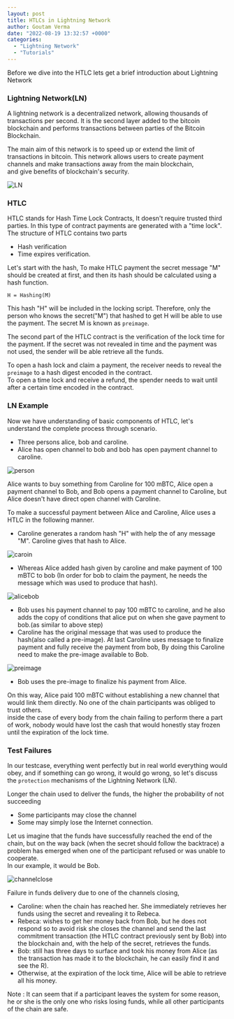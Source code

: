 ```yaml
---
layout: post
title: HTLCs in Lightning Network
author: Goutam Verma
date: "2022-08-19 13:32:57 +0000"
categories:
  - "Lightning Network"
  - "Tutorials"
---
```


Before we dive into the HTLC lets get a brief introduction about Lightning Network

### Lightning Network(LN)

A lightning network is a decentralized network, allowing thousands of transactions per second. It is the second layer added to the bitcoin blockchain and performs transactions between parties of the Bitcoin Blockchain.

The main aim of this network is to speed up or extend the limit of transactions in bitcoin. This network allows users to create payment channels and make transactions away from the main blockchain,  
and give benefits of blockchain's security.

![LN](https://user-images.githubusercontent.com/66783850/180373306-79799a71-aa52-469b-a086-0b9d7f518b19.jpg)

### HTLC

HTLC stands for Hash Time Lock Contracts, It doesn't require trusted third parties. In this type of contract payments are generated with a "time lock". The structure of HTLC contains two parts

* Hash verification
* Time expires verification.

Let's start with the hash, To make HTLC payment the secret message "M" should be created at first, and then its hash should be calculated using a hash function.

`H = Hashing(M)`

This hash "H" will be included in the locking script. Therefore, only the person who knows the secret("M") that hashed to get H will be able to use the payment. The secret M is known as `preimage`.

The second part of the HTLC contract is the verification of the lock time for the payment. If the secret was not revealed in time and the payment was not used, the sender will be able retrieve all the funds.

To open a hash lock and claim a payment, the receiver needs to reveal the `preimage` to a hash digest encoded in the contract.  
To open a time lock and receive a refund, the spender needs to wait until after a certain time encoded in the contract.

### LN Example

Now we have understanding of basic components of HTLC, let's understand the complete process through scenario.

* Three persons alice, bob and caroline.
* Alice has open channel to bob and bob has open payment channel to caroline.

![person](https://user-images.githubusercontent.com/66783850/180373333-947d46e4-6d06-45ac-89df-2bdea20a1428.png)

Alice wants to buy something from Caroline for 100 mBTC, Alice open a payment channel to Bob, and Bob opens a payment channel to Caroline, but Alice doesn't have direct open channel with Caroline.

To make a successful payment between Alice and Caroline, Alice uses a HTLC in the following manner.

* Caroline generates a random hash "H" with help the of any message "M". Caroline gives that hash to Alice.

![caroin](https://user-images.githubusercontent.com/66783850/180373353-5d19a433-794d-430f-b540-052d76c2f0d2.png)

* Whereas Alice added hash given by caroline and make payment of 100 mBTC to bob (In order for bob to claim the payment, he needs the message which was used to produce that hash).

![alicebob](https://user-images.githubusercontent.com/66783850/180373374-0b19679f-fdbe-4102-b23b-4eede1c1dccc.png)

* Bob uses his payment channel to pay 100 mBTC to caroline, and he also adds the copy of conditions that alice put on when she gave payment to bob.(as similar to above step)
* Caroline has the original message that was used to produce the hash(also called a pre-image). At last Caroline uses message to finalize payment and fully receive the payment from bob, By doing this Caroline need to make the pre-image available to Bob.

![preimage](https://user-images.githubusercontent.com/66783850/180373407-049c0e80-b1ee-444e-91ab-a61d52aab8c3.png)

* Bob uses the pre-image to finalize his payment from Alice.

On this way, Alice paid 100 mBTC without establishing a new channel that would link them directly. No one of the chain participants was obliged to trust others.  
inside the case of every body from the chain failing to perform there a part of work, nobody would have lost the cash that would honestly stay frozen until the expiration of the lock time.

### Test Failures

In our testcase, everything went perfectly but in real world everything would obey, and if something can go wrong, it would go wrong, so let's discuss the `protection` mechanisms of the Lightning Network (LN).

Longer the chain used to deliver the funds, the higher the probability of not succeeding

* Some participants may close the channel
* Some may simply lose the Internet connection.

Let us imagine that the funds have successfully reached the end of the chain, but on the way back (when the secret should follow the backtrace) a problem has emerged when one of the participant refused or was unable to cooperate.  
In our example, it would be Bob.

![channelclose](https://user-images.githubusercontent.com/66783850/180373432-cab80473-4ef1-40fb-902f-dd9566d0e3a0.png)

Failure in funds delivery due to one of the channels closing,

* Caroline: when the chain has reached her. She immediately retrieves her funds using the secret and revealing it to Rebeca.
* Rebeca: wishes to get her money back from Bob, but he does not respond so to avoid risk she closes the channel and send the last commitment transaction (the HTLC contract previously sent by Bob) into the blockchain and, with the help of the secret, retrieves the funds.
* Bob: still has three days to surface and took his money from Alice (as the transaction has made it to the blockchain, he can easily find it and see the R).
* Otherwise, at the expiration of the lock time, Alice will be able to retrieve all his money.

Note : It can seem that if a participant leaves the system for some reason, he or she is the only one who risks losing funds, while all other participants of the chain are safe.
